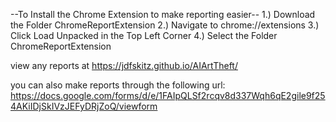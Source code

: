 --To Install the Chrome Extension to make reporting easier--
1.) Download the Folder ChromeReportExtension
2.) Navigate to chrome://extensions
3.) Click Load Unpacked in the Top Left Corner
4.) Select the Folder ChromeReportExtension

view any reports at https://jdfskitz.github.io/AIArtTheft/

you can also make reports through the following url: https://docs.google.com/forms/d/e/1FAIpQLSf2rcqv8d337Wqh6qE2gile9f254AKiIDjSkIVzJEFyDRjZoQ/viewform
